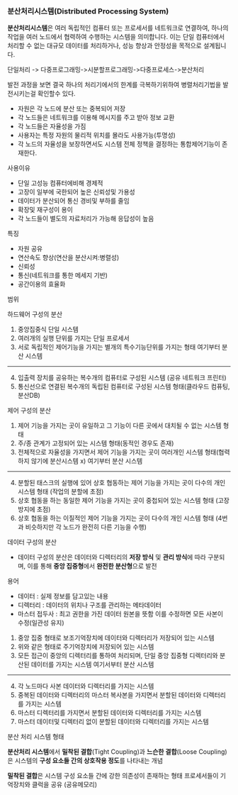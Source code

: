 
### **분산처리시스템(Distributed Processing System)**

**분산처리시스템**은 여러 독립적인 컴퓨터 또는 프로세서를 네트워크로 연결하여, 하나의 작업을 여러 노드에서 협력하여 수행하는 시스템을 의미합니다. 이는 단일 컴퓨터에서 처리할 수 없는 대규모 데이터를 처리하거나, 성능 향상과 안정성을 목적으로 설계됩니다.

단일처리 -> 다중프로그래밍->시분할프로그래밍->다중프로세스->분산처리

발전 과정을 보면 결국 하나의 처리기에서의 한계를 극복하기위하여 병렬처리기법을 발전시키는걸 확인할수 있다.

- 자원은 각 노드에 분산 또는 중복되어 저장
- 각 노드들은 네트워크를 이용해 메시지를 주고 받아 정보 교환
- 각 노드들은 자율성을 가짐
- 사용자는 특정 자원의 물리적 위치를 몰라도 사용가능(투명성)
- 각 노드의 자율성을 보장하면서도 시스템 전체 정책을 결정하는 통합제어기능이 존재한다.


사용이유

- 단일 고성능 컴퓨터에비해 경제적
- 고장이 일부에 국한되어 높은 신뢰성및 가용성
- 데이터가 분산되어 통신 경비및 부하를 줄임
- 확장및 재구성이 용이
- 각 노드들이 별도의 자료처리가 가능해 응답성이 높음

특징

- 자원 공유
- 연산속도 향상(연산을 분산시켜:병렬성)
- 신뢰성
- 통신(네트워크를 통한 메세지 기반)
- 공간이용의 효율화

범위

하드웨어 구성의 분산

1. 중앙집중식 단일 시스템
2. 여러개의 실행 단위를 가지는 단일 프로세서
3. 서로 독립적인 제어기능을 가지는 별개의 특수기능단위를 가지는 형태
여기부터 분산 시스템
--------------
4. 입출력 장치를 공유하는 복수개의 컴퓨터로 구성된 시스템 (공유 네트워크 프린터)
5. 통신선으로 연결된 복수개의 독립된 컴퓨터로 구성된 시스템 형태(클라우드 컴퓨팅,분산DB)

제어 구성의 분산

1. 제어 기능을 가지는 곳이 유일하고 그 기능이 다른 곳에서 대치될 수 없는 시스템 형태
2. 주/종 관계가 고정되어 있는 시스템 형태(동적인 경우도 존재)
3. 전체적으로 자율성을 가지면서 제어 기능을 가지는 곳이 여러개인 시스템 형태(협력하지 않기에 분산시스템 x)
여기부터 분산 시스템
-------
4. 분할된 태스크의 실행에 있어 상호 협동하는 제어 기능을 가지는 곳이 다수의 개인 시스템 형태 (작업의 분할에 초점)
5. 상호 협동을 하는 동일한 제어 기능을 가지는 곳이 중첩되어 있는 시스템 형태 (고장 방지에 초점)
6. 상호 협동을 하는 이질적인 제어 기능을 가지는 곳이 다수의 개인 시스템 형태 (4번과 비슷하지만 각 노드가 완전히 다른 기능을 수행)


데이터 구성의 분산
- 데이터 구성의 분산은 데이터와 디렉터리의 **저장 방식** 및 **관리 방식**에 따라 구분되며, 이를 통해 **중앙 집중형**에서 **완전한 분산형**으로 발전

용어 
- 데이터 : 실제 정보를 담고있는 내용
- 디렉터리 : 데이터의 위치나 구조를 관리하는 메타데이터
- 마스터 접두사 : 최고 권한을 가진 데이터 원본을 뜻함 이를 수정하면 모든 사본이 수정(일관성 유지)


1. 중앙 집중 형태로 보조기억장치에 데이터와 디렉터리가 저장되어 있는 시스템
2. 위와 같은 형태로 주기억장치에 저장되어 있는 시스템
3. 모든 접근이 중앙의 디렉터리를 통하여 처리되며, 단일 중앙 집중형 디렉터리와 분산된 데이터를 가지는 시스템
여기서부터 분산 시스템
------------
4. 각 노드마다 사본 데이터와 디렉터리를 가지는 시스템
5. 중복된 데이터와 디렉터리의 마스터 복사본을 가지면서 분할된 데이터와 디렉터리를 가지는 시스템
6. 마스터 디렉터리를 가지면서 분할된 데이터와 디렉터리를 가지는 시스템
7. 마스터 데이터및 디렉터리 없이 분할된 데이터와 디렉터리를 가지는 시스템

분산 처리 시스템 형태

**분산처리 시스템**에서 **밀착된 결합**(Tight Coupling)과 **느슨한 결합**(Loose Coupling)은 시스템의 **구성 요소들 간의 상호작용 정도**를 나타내는 개념

**밀착된 결합**은 시스템 구성 요소들 간에 강한 의존성이 존재하는 형태 프로세서들이 기억장치와 클럭을 공유 (공유메모리)


